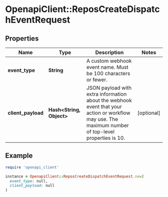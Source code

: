 # OpenapiClient::ReposCreateDispatchEventRequest

## Properties

| Name | Type | Description | Notes |
| ---- | ---- | ----------- | ----- |
| **event_type** | **String** | A custom webhook event name. Must be 100 characters or fewer. |  |
| **client_payload** | **Hash&lt;String, Object&gt;** | JSON payload with extra information about the webhook event that your action or workflow may use. The maximum number of top-level properties is 10. | [optional] |

## Example

```ruby
require 'openapi_client'

instance = OpenapiClient::ReposCreateDispatchEventRequest.new(
  event_type: null,
  client_payload: null
)
```

